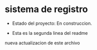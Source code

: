 <h1>sistema de registro</h1>

- Estado del proyecto: En construccion.

- Esta es la segunda linea del readme

nueva actualizacion de este archivo
